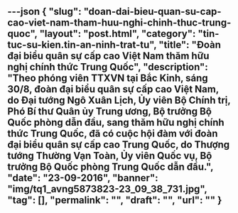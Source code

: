 ---json
{
    "slug": "doan-dai-bieu-quan-su-cap-cao-viet-nam-tham-huu-nghi-chinh-thuc-trung-quoc",
    "layout": "post.html",
    "category": "tin-tuc-su-kien.tin-an-ninh-trat-tu",
    "title": "Đoàn đại biểu quân sự cấp cao Việt Nam thăm hữu nghị chính thức Trung Quốc",
    "description": "Theo phóng viên TTXVN tại Bắc Kinh, sáng 30/8, đoàn đại biểu quân sự cấp cao Việt Nam, do Đại tướng Ngô Xuân Lịch, Ủy viên Bộ Chính trị, Phó Bí thư Quân ủy Trung ương, Bộ trưởng Bộ Quốc phòng dẫn đầu, sang thăm hữu nghị chính thức Trung Quốc, đã có cuộc hội đàm với đoàn đại biểu quân sự cấp cao Trung Quốc, do Thượng tướng Thường Vạn Toàn, Ủy viên Quốc vụ, Bộ trưởng Bộ Quốc phòng Trung Quốc dẫn đầu.",
    "date": "23-09-2016",
    "banner": "img/tq1_avng5873823-23_09_38_731.jpg",
    "tag": [],
    "permalink": "",
    "draft": "",
    "url": ""
}
---
